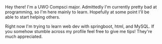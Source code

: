 Hey there! I'm a UWO Compsci major.
Admittedly I'm currently pretty bad at programming, so I'm here mainly to learn. Hopefully at some point I'll be able to start helping others.

Right now I'm trying to learn web dev with springboot, html, and MySQL. If you somehow stumble across my profile feel free to give me tips! They're much appreciated. 
